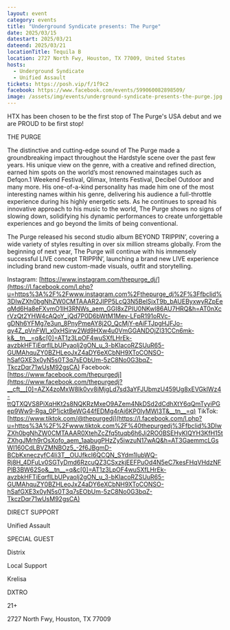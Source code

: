 ```yaml
---
layout: event
category: events
title: "Underground Syndicate presents: The Purge"
date: 2025/03/15
datestart: 2025/03/21
dateend: 2025/03/21
locationTitle: Tequila B
location: 2727 North Fwy, Houston, TX 77009, United States
hosts:
  - Underground Syndicate
  - Unified Assault
tickets: https://posh.vip/f/1f9c2
facebook: https://www.facebook.com/events/599060082898509/
image: /assets/img/events/underground-syndicate-presents-the-purge.jpg
---
```


HTX has been chosen to be the first stop of The Purge's USA debut and we are PROUD to be first stop!

THE PURGE

The distinctive and cutting-edge sound of The Purge made a groundbreaking impact throughout the Hardstyle scene over the past few years. His unique view on the genre, with a creative and refined direction, earned him spots on the world’s most renowned mainstages such as Defqon.1 Weekend Festival, Qlimax, Intents Festival, Decibel Outdoor and many more. His one-of-a-kind personality has made him one of the most interesting names within his genre, delivering his audience a full-throttle experience during his highly energetic sets. As he continues to spread his innovative approach to his music to the world, The Purge shows no signs of slowing down, solidifying his dynamic performances to create unforgettable experiences and go beyond the limits of being conventional.

The Purge released his second studio album BEYOND TRIPPIN’, covering a wide variety of styles resulting in over six million streams globally. From the beginning of next year, The Purge will continue with his immensely successful LIVE concept TRIPPIN’, launching a brand new LIVE experience including brand new custom-made visuals, outfit and storytelling.

Instagram: [https://www.instagram.com/thepurge_dj/](https://l.facebook.com/l.php?u=https%3A%2F%2Fwww.instagram.com%2Fthepurge_dj%2F%3Ffbclid%3DIwZXh0bgNhZW0CMTAAAR2JIPP5LcQ3N5BelSjxT9b_bAUEByxwyRZpEeqMd6Ha8eFXvmO1IH3RNWs_aem_GGI8xZPIU0NKwl86AU7HRQ&h=AT0nXcrVzQt2YHW4cAQoY_jQd7P0D6bWtM1Mev-LFpR191oRVc-gDNh6YFMg7e3un_8PnyPmeAY8j2O_QcMjY-eAiFTJpgHJFJo-qy4Z_pVnFWI_x0xHSirw2Wd9HXw4u0VmGGANDOjZl31CCn6mk-k&__tn__=q&c[0]=AT1z3LpOF4wuSXfLHrEk-avzbkHFTiEqrfILbUPyaolj2gON_u_3-bKIacoRZSUuR65-GUMAhquZY0BZHLeoJxZ4aDY6eXCbNH9XToCONSO-hSafGXE3x0yN5s0T3q7sEObUm-5zC8No0G3bqZ-TkczDqr71wUsM92gsCA) Facebook: [https://www.facebook.com/thepurgedj](https://www.facebook.com/thepurgedj?__cft__[0]=AZX4zoMxW8lk0vv8iMjgLd7sd3aYFJUbmzU459Ug8xEVGklWz4-ttQTXQVS8PiXqHKt2s8NQKRzMxeO9AZem4NkDSd2dCdhXtY6qQmTyyiPGep9Ww9-Rga_0P1icktBeWG44fEDMg4rAi6KP0IyMWl3T&__tn__=q) TikTok: [https://www.tiktok.com/@thepurgedj](https://l.facebook.com/l.php?u=https%3A%2F%2Fwww.tiktok.com%2F%40thepurgedj%3Ffbclid%3DIwZXh0bgNhZW0CMTAAAR0XtehZcZfq5tuqb6h6Ji2RO0BSEHyKIQYH3KfH15tZXhgJMrh9rOsXofo_aem_1aabugPHzZy5iwzuN17wAQ&h=AT3GaemmcLGsWI160CdLBVZMNBOz5_-2f6JBgmD-BCbKxneczyfC4Ii3T__OUJfkcI6QCQN_SYdm1lubWQ-Rj8H_4DFuLv0SGTyDmd6RzcuQZ3CSxzkjEEFPuOd4N5eC7kesFHqVHdzNFPlB3BW62So&__tn__=q&c[0]=AT1z3LpOF4wuSXfLHrEk-avzbkHFTiEqrfILbUPyaolj2gON_u_3-bKIacoRZSUuR65-GUMAhquZY0BZHLeoJxZ4aDY6eXCbNH9XToCONSO-hSafGXE3x0yN5s0T3q7sEObUm-5zC8No0G3bqZ-TkczDqr71wUsM92gsCA)

DIRECT SUPPORT

Unified Assault

SPECIAL GUEST

Distrix

Local Support

Krelisa

DXTRO

21+

2727 North Fwy, Houston, TX 77009
